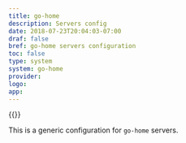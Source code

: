 ```yaml
---
title: go-home
description: Servers config
date: 2018-07-23T20:04:03-07:00
draf: false
bref: go-home servers configuration
toc: false
type: system
system: go-home
provider:
logo:
app:
---
```

{{<provider>}}

This is a generic configuration for `go-home` servers.